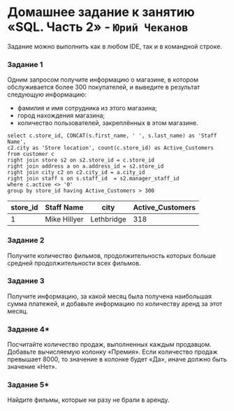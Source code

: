 # Домашнее задание к занятию «SQL. Часть 2» - `Юрий Чеканов`

Задание можно выполнить как в любом IDE, так и в командной строке.

### Задание 1

Одним запросом получите информацию о магазине, в котором обслуживается более 300 покупателей, и выведите в результат следующую информацию:

- фамилия и имя сотрудника из этого магазина;
- город нахождения магазина;
- количество пользователей, закреплённых в этом магазине.

```mysql
select c.store_id, CONCAT(s.first_name, ' ', s.last_name) as 'Staff Name', 
c2.city as 'Store location', count(c.store_id) as Active_Customers
from customer c
right join store s2 on s2.store_id = c.store_id
right join address a on a.address_id = s2.store_id
right join city c2 on c2.city_id = a.city_id 
right join staff s on s.staff_id  = s2.manager_staff_id 
where c.active <> '0'
group by store_id having Active_Customers > 300
```

| store_id | Staff Name   | city       | Active_Customers |
| -------- | ------------ | ---------- | ---------------- |
| 1        | Mike Hillyer | Lethbridge | 318              |

### Задание 2

Получите количество фильмов, продолжительность которых больше средней продолжительности всех фильмов.

### Задание 3

Получите информацию, за какой месяц была получена наибольшая сумма платежей, и добавьте информацию по количеству аренд за этот месяц.

### Задание 4*

Посчитайте количество продаж, выполненных каждым продавцом. Добавьте вычисляемую колонку «Премия». Если количество продаж превышает 8000, то значение в колонке будет «Да», иначе должно быть значение «Нет».

### Задание 5*

Найдите фильмы, которые ни разу не брали в аренду.